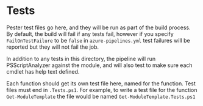 # Tests

Pester test files go here, and they will be run as part of the build process.
By default, the build will fail if any tests fail,
however if you specify `FailOnTestFailure` to be `false` in `azure-pipelines.yml`
test failures will be reported but they will not fail the job.

In addition to any tests in this directory, the pipeline will run PSScriptAnalyzer
against the module, and will also test to make sure each cmdlet has help text defined.

Each function should get its own test file here, named for the function.
Test files must end in `.Tests.ps1`.
For example, to write a test file for the function `Get-ModuleTemplate` the file would
be named `Get-ModuleTemplate.Tests.ps1`
